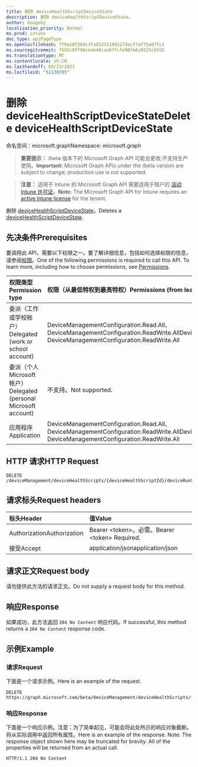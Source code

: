 ```yaml
---
title: 删除 deviceHealthScriptDeviceState
description: 删除 deviceHealthScriptDeviceState。
author: dougeby
localization_priority: Normal
ms.prod: intune
doc_type: apiPageType
ms.openlocfilehash: 7f9a10f364c3fa852151d9127dacf7af75a07fc1
ms.sourcegitcommit: f592c9ff96ceeb40caa67fcfe90fe6c8525cb7d2
ms.translationtype: MT
ms.contentlocale: zh-CN
ms.lasthandoff: 03/23/2021
ms.locfileid: "51130705"
---
```

# <a name="delete-devicehealthscriptdevicestate"></a><span data-ttu-id="7f8dc-103">删除 deviceHealthScriptDeviceState</span><span class="sxs-lookup"><span data-stu-id="7f8dc-103">Delete deviceHealthScriptDeviceState</span></span>

<span data-ttu-id="7f8dc-104">命名空间：microsoft.graph</span><span class="sxs-lookup"><span data-stu-id="7f8dc-104">Namespace: microsoft.graph</span></span>

> <span data-ttu-id="7f8dc-105">**重要提示：** /beta 版本下的 Microsoft Graph API 可能会更改;不支持生产使用。</span><span class="sxs-lookup"><span data-stu-id="7f8dc-105">**Important:** Microsoft Graph APIs under the /beta version are subject to change; production use is not supported.</span></span>

> <span data-ttu-id="7f8dc-106">**注意：** 适用于 Intune 的 Microsoft Graph API 需要适用于租户的 [活动 Intune 许可证](https://go.microsoft.com/fwlink/?linkid=839381)。</span><span class="sxs-lookup"><span data-stu-id="7f8dc-106">**Note:** The Microsoft Graph API for Intune requires an [active Intune license](https://go.microsoft.com/fwlink/?linkid=839381) for the tenant.</span></span>

<span data-ttu-id="7f8dc-107">删除 [deviceHealthScriptDeviceState](../resources/intune-devices-devicehealthscriptdevicestate.md)。</span><span class="sxs-lookup"><span data-stu-id="7f8dc-107">Deletes a [deviceHealthScriptDeviceState](../resources/intune-devices-devicehealthscriptdevicestate.md).</span></span>

## <a name="prerequisites"></a><span data-ttu-id="7f8dc-108">先决条件</span><span class="sxs-lookup"><span data-stu-id="7f8dc-108">Prerequisites</span></span>
<span data-ttu-id="7f8dc-p101">要调用此 API，需要以下权限之一。要了解详细信息，包括如何选择权限的信息，请参阅[权限](/graph/permissions-reference)。</span><span class="sxs-lookup"><span data-stu-id="7f8dc-p101">One of the following permissions is required to call this API. To learn more, including how to choose permissions, see [Permissions](/graph/permissions-reference).</span></span>

|<span data-ttu-id="7f8dc-111">权限类型</span><span class="sxs-lookup"><span data-stu-id="7f8dc-111">Permission type</span></span>|<span data-ttu-id="7f8dc-112">权限（从最低特权到最高特权）</span><span class="sxs-lookup"><span data-stu-id="7f8dc-112">Permissions (from least to most privileged)</span></span>|
|:---|:---|
|<span data-ttu-id="7f8dc-113">委派（工作或学校帐户）</span><span class="sxs-lookup"><span data-stu-id="7f8dc-113">Delegated (work or school account)</span></span>|<span data-ttu-id="7f8dc-114">DeviceManagementConfiguration.Read.All、DeviceManagementConfiguration.ReadWrite.All</span><span class="sxs-lookup"><span data-stu-id="7f8dc-114">DeviceManagementConfiguration.Read.All, DeviceManagementConfiguration.ReadWrite.All</span></span>|
|<span data-ttu-id="7f8dc-115">委派（个人 Microsoft 帐户）</span><span class="sxs-lookup"><span data-stu-id="7f8dc-115">Delegated (personal Microsoft account)</span></span>|<span data-ttu-id="7f8dc-116">不支持。</span><span class="sxs-lookup"><span data-stu-id="7f8dc-116">Not supported.</span></span>|
|<span data-ttu-id="7f8dc-117">应用程序</span><span class="sxs-lookup"><span data-stu-id="7f8dc-117">Application</span></span>|<span data-ttu-id="7f8dc-118">DeviceManagementConfiguration.Read.All、DeviceManagementConfiguration.ReadWrite.All</span><span class="sxs-lookup"><span data-stu-id="7f8dc-118">DeviceManagementConfiguration.Read.All, DeviceManagementConfiguration.ReadWrite.All</span></span>|

## <a name="http-request"></a><span data-ttu-id="7f8dc-119">HTTP 请求</span><span class="sxs-lookup"><span data-stu-id="7f8dc-119">HTTP Request</span></span>
<!-- {
  "blockType": "ignored"
}
-->
``` http
DELETE /deviceManagement/deviceHealthScripts/{deviceHealthScriptId}/deviceRunStates/{deviceHealthScriptDeviceStateId}
```

## <a name="request-headers"></a><span data-ttu-id="7f8dc-120">请求标头</span><span class="sxs-lookup"><span data-stu-id="7f8dc-120">Request headers</span></span>
|<span data-ttu-id="7f8dc-121">标头</span><span class="sxs-lookup"><span data-stu-id="7f8dc-121">Header</span></span>|<span data-ttu-id="7f8dc-122">值</span><span class="sxs-lookup"><span data-stu-id="7f8dc-122">Value</span></span>|
|:---|:---|
|<span data-ttu-id="7f8dc-123">Authorization</span><span class="sxs-lookup"><span data-stu-id="7f8dc-123">Authorization</span></span>|<span data-ttu-id="7f8dc-124">Bearer &lt;token&gt;。必需。</span><span class="sxs-lookup"><span data-stu-id="7f8dc-124">Bearer &lt;token&gt; Required.</span></span>|
|<span data-ttu-id="7f8dc-125">接受</span><span class="sxs-lookup"><span data-stu-id="7f8dc-125">Accept</span></span>|<span data-ttu-id="7f8dc-126">application/json</span><span class="sxs-lookup"><span data-stu-id="7f8dc-126">application/json</span></span>|

## <a name="request-body"></a><span data-ttu-id="7f8dc-127">请求正文</span><span class="sxs-lookup"><span data-stu-id="7f8dc-127">Request body</span></span>
<span data-ttu-id="7f8dc-128">请勿提供此方法的请求正文。</span><span class="sxs-lookup"><span data-stu-id="7f8dc-128">Do not supply a request body for this method.</span></span>

## <a name="response"></a><span data-ttu-id="7f8dc-129">响应</span><span class="sxs-lookup"><span data-stu-id="7f8dc-129">Response</span></span>
<span data-ttu-id="7f8dc-130">如果成功，此方法返回 `204 No Content` 响应代码。</span><span class="sxs-lookup"><span data-stu-id="7f8dc-130">If successful, this method returns a `204 No Content` response code.</span></span>

## <a name="example"></a><span data-ttu-id="7f8dc-131">示例</span><span class="sxs-lookup"><span data-stu-id="7f8dc-131">Example</span></span>

### <a name="request"></a><span data-ttu-id="7f8dc-132">请求</span><span class="sxs-lookup"><span data-stu-id="7f8dc-132">Request</span></span>
<span data-ttu-id="7f8dc-133">下面是一个请求示例。</span><span class="sxs-lookup"><span data-stu-id="7f8dc-133">Here is an example of the request.</span></span>
``` http
DELETE https://graph.microsoft.com/beta/deviceManagement/deviceHealthScripts/{deviceHealthScriptId}/deviceRunStates/{deviceHealthScriptDeviceStateId}
```

### <a name="response"></a><span data-ttu-id="7f8dc-134">响应</span><span class="sxs-lookup"><span data-stu-id="7f8dc-134">Response</span></span>
<span data-ttu-id="7f8dc-p102">下面是一个响应示例。注意：为了简单起见，可能会将此处所示的响应对象截断。将从实际调用中返回所有属性。</span><span class="sxs-lookup"><span data-stu-id="7f8dc-p102">Here is an example of the response. Note: The response object shown here may be truncated for brevity. All of the properties will be returned from an actual call.</span></span>
``` http
HTTP/1.1 204 No Content
```




